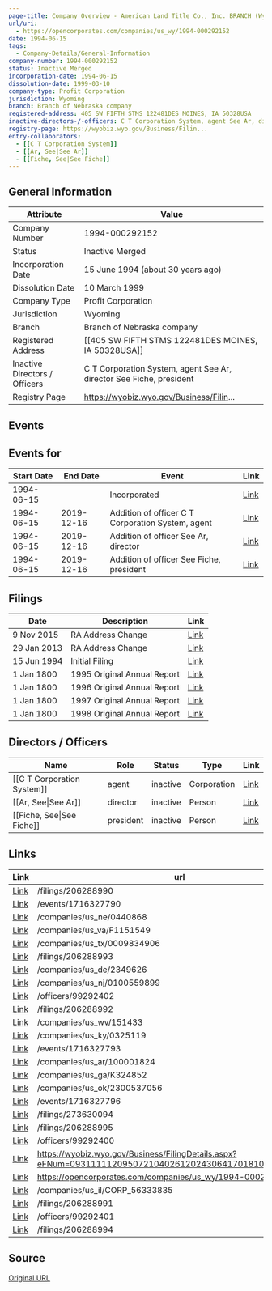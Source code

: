 ```yaml
---
page-title: Company Overview - American Land Title Co., Inc. BRANCH (Wyoming - 1994-000292152)
url/uri:
  - https://opencorporates.com/companies/us_wy/1994-000292152
date: 1994-06-15
tags:
  - Company-Details/General-Information
company-number: 1994-000292152
status: Inactive Merged
incorporation-date: 1994-06-15
dissolution-date: 1999-03-10
company-type: Profit Corporation
jurisdiction: Wyoming
branch: Branch of Nebraska company
registered-address: 405 SW FIFTH STMS 122481DES MOINES, IA 50328USA
inactive-directors-/-officers: C T Corporation System, agent See Ar, director See Fiche, president
registry-page: https://wyobiz.wyo.gov/Business/Filin...
entry-collaborators:
  - [[C T Corporation System]]
  - [[Ar, See|See Ar]]
  - [[Fiche, See|See Fiche]]
---
```


## General Information
| Attribute          | Value                                       |
|--------------------|---------------------------------------------|
| Company Number     | 1994-000292152                              |
| Status             | Inactive Merged                             |
| Incorporation Date | 15 June 1994 (about 30 years ago)           |
| Dissolution Date   | 10 March 1999                               |
| Company Type       | Profit Corporation                          |
| Jurisdiction       | Wyoming                                     |
| Branch             | Branch of Nebraska company                  |
| Registered Address | [[405 SW FIFTH STMS 122481DES MOINES, IA 50328USA]] |
| Inactive Directors / Officers | C T Corporation System, agent See Ar, director See Fiche, president |
| Registry Page      | https://wyobiz.wyo.gov/Business/Filin...    |

## Events
## Events for
| Start Date | End Date   | Event                                                   | Link |
|------------|------------|-------------------------------------------------------|------|
| 1994-06-15 |            | Incorporated                                            | [Link](https://opencorporates.com/events/750284843) |
| 1994-06-15 | 2019-12-16 | Addition of officer C T Corporation System, agent       | [Link](https://opencorporates.com/events/1716327790) |
| 1994-06-15 | 2019-12-16 | Addition of officer See Ar, director                    | [Link](https://opencorporates.com/events/1716327793) |
| 1994-06-15 | 2019-12-16 | Addition of officer See Fiche, president                | [Link](https://opencorporates.com/events/1716327796) |

## Filings
| Date        | Description                    | Link |
|-------------|--------------------------------|-------|
| 9 Nov 2015  | RA Address Change              | [Link](https://opencorporates.com/filings/273630094) |
| 29 Jan 2013 | RA Address Change              | [Link](https://opencorporates.com/filings/206288990) |
| 15 Jun 1994 | Initial Filing                 | [Link](https://opencorporates.com/filings/206288991) |
| 1 Jan 1800  | 1995 Original Annual Report    | [Link](https://opencorporates.com/filings/206288995) |
| 1 Jan 1800  | 1996 Original Annual Report    | [Link](https://opencorporates.com/filings/206288994) |
| 1 Jan 1800  | 1997 Original Annual Report    | [Link](https://opencorporates.com/filings/206288993) |
| 1 Jan 1800  | 1998 Original Annual Report    | [Link](https://opencorporates.com/filings/206288992) |

## Directors / Officers
| Name                 | Role            | Status     | Type        | Link |
|----------------------|-----------------|------------|-------------|------|
| [[C T Corporation System]] | agent           | inactive   | Corporation | [Link](https://opencorporates.com/officers/99292400) |
| [[Ar, See\|See Ar]]  | director        | inactive   | Person      | [Link](https://opencorporates.com/officers/99292401) |
| [[Fiche, See\|See Fiche]] | president       | inactive   | Person      | [Link](https://opencorporates.com/officers/99292402) |

## Links
| Link   | url                            
|--------|--------------------------------|
| [Link](/filings/206288990) |/filings/206288990            
| [Link](/events/1716327790) |/events/1716327790            
| [Link](/companies/us_ne/0440868) |/companies/us_ne/0440868      
| [Link](/companies/us_va/F1151549) |/companies/us_va/F1151549     
| [Link](/companies/us_tx/0009834906) |/companies/us_tx/0009834906   
| [Link](/filings/206288993) |/filings/206288993            
| [Link](/companies/us_de/2349626) |/companies/us_de/2349626      
| [Link](/companies/us_nj/0100559899) |/companies/us_nj/0100559899   
| [Link](/officers/99292402) |/officers/99292402            
| [Link](/filings/206288992) |/filings/206288992            
| [Link](/companies/us_wv/151433) |/companies/us_wv/151433       
| [Link](/companies/us_ky/0325119) |/companies/us_ky/0325119      
| [Link](/events/1716327793) |/events/1716327793            
| [Link](/companies/us_ar/100001824) |/companies/us_ar/100001824    
| [Link](/companies/us_ga/K324852) |/companies/us_ga/K324852      
| [Link](/companies/us_ok/2300537056) |/companies/us_ok/2300537056   
| [Link](/events/1716327796) |/events/1716327796            
| [Link](/filings/273630094) |/filings/273630094            
| [Link](/filings/206288995) |/filings/206288995            
| [Link](/officers/99292400) |/officers/99292400            
| [Link](https://wyobiz.wyo.gov/Business/FilingDetails.aspx?eFNum=093111112095072104026120243064170181006134180165) |https://wyobiz.wyo.gov/Business/FilingDetails.aspx?eFNum=093111112095072104026120243064170181006134180165
| [Link](https://opencorporates.com/companies/us_wy/1994-000292152/filings) |https://opencorporates.com/companies/us_wy/1994-000292152/filings
| [Link](/companies/us_il/CORP_56333835) |/companies/us_il/CORP_56333835
| [Link](/filings/206288991) |/filings/206288991            
| [Link](/officers/99292401) |/officers/99292401            
| [Link](/filings/206288994) |/filings/206288994            

## Source
[Original URL](https://opencorporates.com/companies/us_wy/1994-000292152)
